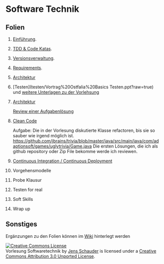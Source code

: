 Software Technik
================

Folien
------

1. [Einführung](http://slid.es/jensschauder/softwaretechnik-lesson1).

1. [TDD & Code Katas](http://slid.es/jensschauder/softwaretechnik-lesson2).

1. [Versionsverwaltung](https://slid.es/jensschauder/softwaretechnik-lesson-3).

1. [Requirements](http://slid.es/jensschauder/softwaretechnik-lesson-4).

1. [Architektur](http://slid.es/jensschauder/softwaretechnik-lesson-5)

1. [Testen](testen/Vortrag%20Ostfalia%20Basics Testen.ppt?raw=true) und [weitere Unterlagen zu der Vorlehsung](testen/)

1. [Architektur](http://slid.es/jensschauder/softwaretechnik-lesson-7)

    [Review einer Aufgabenlösung](https://github.com/schauder/CDVerwaltungsTool/commit/d3679c4481d6707404519795d7b40831ac818cec)

1. [Clean Code](CleanCode_01_Intro.pptx?raw=true)
 
    Aufgabe: Die in der Vorlesung diskutierte Klasse refactoren, bis sie so sauber wie irgend möglich ist. https://github.com/jbrains/trivia/blob/master/java/src/main/java/com/adaptionsoft/games/uglytrivia/Game.java
    Die ersten Lösungen, die ich als github repository oder Zip File bekomme werde ich reviewen.

1. [Continuous Integration / Continuous Deployment](https://slid.es/jensschauder/softwaretechnik-lesson-9)

1. Vorgehensmodelle

1. Probe Klausur

1. Testen for real

1. Soft Skills

1. Wrap up

Sonstiges
---------

Ergänzungen zu den Folien können im [Wiki](https://github.com/schauder/softwaretechnik/wiki) hinterlegt werden


<a rel="license" href="http://creativecommons.org/licenses/by/3.0/deed.en_US"><img alt="Creative Commons License" style="border-width:0" src="http://i.creativecommons.org/l/by/3.0/88x31.png" /></a><br /><span xmlns:dct="http://purl.org/dc/terms/" property="dct:title">Vorlesung Softwaretechnik</span> by <a xmlns:cc="http://creativecommons.org/ns#" href="https://github.com/schauder/softwaretechnik" property="cc:attributionName" rel="cc:attributionURL">Jens Schauder</a> is licensed under a <a rel="license" href="http://creativecommons.org/licenses/by/3.0/deed.en_US">Creative Commons Attribution 3.0 Unported License</a>.
